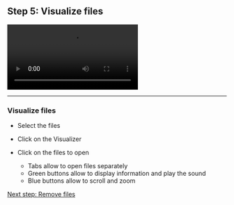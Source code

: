 ## Step 5: Visualize files

![](./etc/screencasts/sppas-demo03-vizualizer.mp4)

-------------------

### Visualize files

* Select the files
* Click on the Visualizer
* Click on the files to open

    - Tabs allow to open files separately
    - Green buttons allow to display information and play the sound
    - Blue buttons allow to scroll and zoom

[Next step: Remove files](./tutorial_106_remove_files.html)
